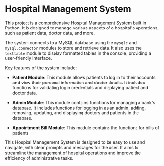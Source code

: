 # Hospital Management System

This project is a comprehensive Hospital Management System built in Python. It is designed to manage various aspects of a hospital's operations, such as patient data, doctor data, and more.

The system connects to a MySQL database using the `mysqlc` and `mysql.connector` modules to store and retrieve data. It also uses the `texttable` module to display formatted tables in the console, providing a user-friendly interface.

Key features of the system include:

- **Patient Module**: This module allows patients to log in to their accounts and view their personal information and doctor details. It includes functions for validating login credentials and displaying patient and doctor data.

- **Admin Module**: This module contains functions for managing a bank's database. It includes functions for logging in as an admin, adding, removing, updating, and displaying doctors and patients in the database.

- **Appointment Bill Module**: This module contains the functions for bills of patients


This Hospital Management System is designed to be easy to use and navigate, with clear prompts and messages for the user. It aims to streamline the management of hospital operations and improve the efficiency of administrative tasks.